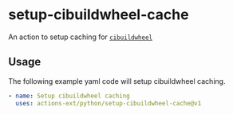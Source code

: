 # setup-cibuildwheel-cache
An action to setup caching for [`cibuildwheel`](https://cibuildwheel.readthedocs.io/en/stable/)

## Usage

The following example yaml code will setup cibuildwheel caching.

```yaml
- name: Setup cibuildwheel caching
  uses: actions-ext/python/setup-cibuildwheel-cache@v1
```
